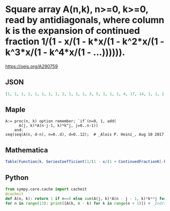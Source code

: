 # Square array A\(n,k\), n\>\=0, k\>\=0, read by antidiagonals, where column k is the expansion of continued fraction 1/\(1 \- x/\(1 \- k\*x/\(1 \- k^2\*x/\(1 \- k^3\*x/\(1 \- k^4\*x/\(1 \- \.\.\.\)\)\)\)\)\)\.
https://oeis.org/A290759
## JSON
```JSON
[1, 1, 1, 1, 1, 1, 1, 1, 2, 1, 1, 1, 3, 5, 1, 1, 1, 4, 17, 14, 1, 1, 1, 5, 43, 171, 42, 1, 1, 1, 6, 89, 1252, 3113, 132, 1, 1, 1, 7, 161, 5885, 104098, 106419, 429, 1, 1, 1, 8, 265, 20466, 1518897, 25511272, 7035649, 1430, 1, 1, 1, 9, 407, 57799, 12833546, 1558435125, 18649337311, 915028347, 4862, 1]
```
## Maple
```Maple
A:= proc(n, k) option remember; `if`(n=0, 1, add(
      A(j, k)*A(n-j-1, k)*k^j, j=0..n-1))
    end:
seq(seq(A(n, d-n), n=0..d), d=0..12);  # _Alois P. Heinz_, Aug 10 2017
```
## Mathematica
```Mathematica
Table[Function[k, SeriesCoefficient[1/(1 - x/(1 + ContinuedFractionK[-k^i x, 1, {i, 1, n}])), {x, 0, n}]][j - n], {j, 0, 10}, {n, 0, j}] // Flatten
```
## Python
```Python
from sympy.core.cache import cacheit
@cacheit
def A(n, k): return 1 if n==0 else sum(A(j, k)*A(n - j - 1, k)*k**j for j in range(n))
for n in range(13): print([A(k, n - k) for k in range(n + 1)]) # _Indranil Ghosh_, Aug 10 2017, after Maple code
```
